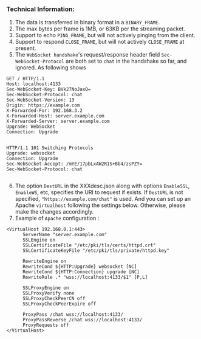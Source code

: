 ### Technical Information:   

  1. The data is transferred in binary format in a `BINARY_FRAME`.
  2. The max bytes per frame is 1MB, or 63KB per the streaming packet.
  3. Support to echo `PING_FRAME`, but will not actively pinging from the client.   
  4. Support to respond `CLOSE_FRAME`, but will not actively `CLOSE_FRAME` at present.   
  5. The `WebSocket handshake`'s request/response header field `Sec-WebSocket-Protocol` are both set to `chat` in the handshake so far, and ignored. As following shows
  ```
GET / HTTP/1.1
Host: localhost:4133
Sec-WebSocket-Key: BVk27NoJaxQ=
Sec-WebSocket-Protocol: chat
Sec-WebSocket-Version: 13
Origin: https://example.com
X-Forwarded-For: 192.168.3.2
X-Forwarded-Host: server.example.com
X-Forwarded-Server: server.example.com
Upgrade: WebSocket
Connection: Upgrade


  ```
  ```
HTTP/1.1 101 Switching Protocols
Upgrade: websocket
Connection: Upgrade
Sec-WebSocket-Accept: /mYE/17pbLxAW2R1S+Bb4/zsPZY=
Sec-WebSocket-Protocol: chat


  ```
  6. The option `DestURL` in the XXXdesc.json along with options `EnableSSL`, `EnableWS`, etc, specifies the URI to request if exists. If `DestURL` is not specified, `"https://example.com/chat"` is used. And you can set up an Apache `virtualhost` following the settings below. Otherwise, please make the changes accordingly.
  7. Example of `Apache` configuration :
  ```
  <VirtualHost 192.168.0.1:443>
        ServerName "server.example.com"
        SSLEngine on
        SSLCertificateFile "/etc/pki/tls/certs/httpd.crt"
        SSLCertificateKeyFile "/etc/pki/tls/private/httpd.key"

        RewriteEngine on
        RewriteCond ${HTTP:Upgrade} websocket [NC]
        RewriteCond ${HTTP:Connection} upgrade [NC]
        RewriteRule .* "wss://localhost:4133/$1" [P,L]

        SSLProxyEngine on
        SSLProxyVerify none
        SSLProxyCheckPeerCN off
        SSLProxyCheckPeerExpire off

        ProxyPass /chat wss://localhost:4133/
        ProxyPassReverse /chat wss://localhost:4133/
        ProxyRequests off
</VirtualHost>
```


  
  
